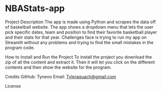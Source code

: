 # NBAStats-app

  Project Description
The app is made using Python and scrapes the data off of basketball website. The app shows a dropdown menu that lets the user pick specific dates, team and position to find their favorite basketball player
and their stats for that year. Challenges face is trying to run my app on Streamlit without any problems and trying to find the small mistakes in the program code. 

  How to Install and Run the Project
To install the project you download the zip of all the content and extract it. Then it will let you click on the different contents and then show the website for the program. 

  Credits
GitHub: Tyneoo
Email: Tyleraquach@gmail.com

  License
